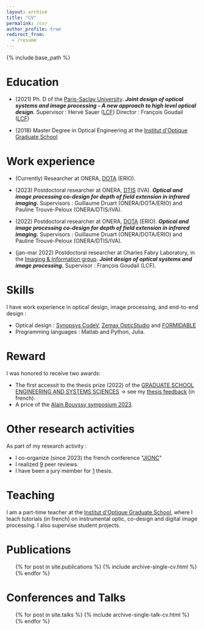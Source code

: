 ```yaml
---
layout: archive
title: "CV"
permalink: /cv/
author_profile: true
redirect_from:
  - /resume
---
```


{% include base_path %}

Education
======

*  (2021) Ph. D of the [Paris-Saclay University](https://www.universite-paris-saclay.fr/en). <b><i>Joint design of optical systems and image processing - A new approach to high level optical design.</i></b> Supervisor : Hervé Sauer ([LCF](https://www.lcf.institutoptique.fr/en)) Director : François Goudail ([LCF](https://www.lcf.institutoptique.fr/en))

*  (2018) Master Degree in Optical Engineering at the [Institut d'Optique Graduate School](https://www.institutoptique.fr/)

Work experience
======

*  (Currently) Researcher at ONERA, [DOTA](https://www.onera.fr/en/dota) (ERIO). 

*  (2023) Postdoctoral researcher at ONERA, [DTIS](https://www.onera.fr/en/dtis) (IVA). <b><i>Optical and image processing co-design for depth of field extension in infrared imaging.</i></b> Supervisors : Guillaume Druart (ONERA/DOTA/ERIO) and Pauline Trouvé-Peloux (ONERA/DTIS/IVA).

*  (2022) Postdoctoral researcher at ONERA, [DOTA](https://www.onera.fr/en/dota) (ERIO). <b><i>Optical and image processing co-design for depth of field extension in infrared imaging.</i></b> Supervisors : Guillaume Druart (ONERA/DOTA/ERIO) and Pauline Trouvé-Peloux (ONERA/DTIS/IVA).

*  (jan-mar 2022) Postdoctoral researcher at Charles Fabry Laboratory, in the [Imaging & Information group](https://www.lcf.institutoptique.fr/en/groups/imaging-and-information). <b><i>Joint design of optical systems and image processing.</i></b> Supervisor : François Goudail (LCF).
  
Skills
======
I have work experience in optical design, image processing, and end-to-end design :
 *  Optical design : [Synopsys CodeV](https://www.synopsys.com/optical-solutions/codev.html), [Zemax OpticStudio](https://www.zemax.com/pages/opticstudio) and [FORMIDABLE](https://gitlab.space-codev.org/formidable/formidable)
 *  Programming languages : Matlab and Python, Julia.

Reward
======
I was honored to receive two awards:
 *  The first accessit to the thesis prize (2022) of the [GRADUATE SCHOOL ENGINEERING AND SYSTEMS SCIENCES](https://www.universite-paris-saclay.fr/en/graduate-schools/graduate-school-engineering-and-systems-sciences) -> see my [thesis feedback](https://www.docteurs-spi.org/post/alice-fontbonne-postdoc-en-conception-conjointe-optique-traitement-%C3%A0-l-onera) (in french).
 *  A price of the [Alain Bouyssy symposium 2023](https://www.universite-paris-saclay.fr/actualites/31eme-colloque-alain-bouyssy#home201596).

Other research activities
======
As part of my research activity :
 *  I co-organize (since 2023) the french conference "[JIONC](https://gdr-iasis.cnrs.fr/reunion/511/)" 
 *  I realized [9](https://www.webofscience.com/wos/author/record/32296867) peer reviews.
 *  I have been a jury member for [1](https://theses.fr/259155543) thesis.

<!-- Ajouter encadrement de stage -->

Teaching
======
I am a part-time teacher at the <a href="https://www.institutoptique.fr/en">Institut d'Optique Graduate School</a>, where I teach tutorials (in french) on instrumental optic, co-design and digital image processing. I also supervise student projects. 

Publications
======
  <ul>{% for post in site.publications %}
    {% include archive-single-cv.html %}
  {% endfor %}</ul>
  
Conferences and Talks
======
  <ul>{% for post in site.talks %}
    {% include archive-single-talk-cv.html %}
  {% endfor %}</ul>



